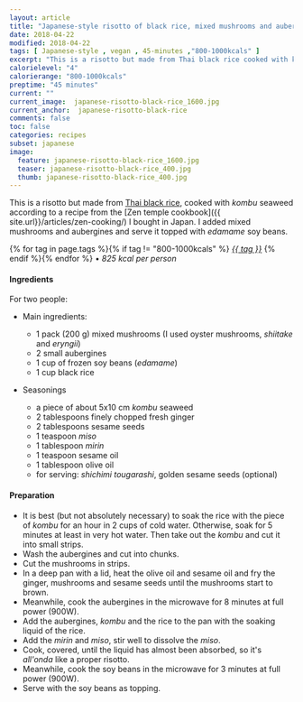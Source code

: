 ```yaml
---
layout: article
title: "Japanese-style risotto of black rice, mixed mushrooms and aubergines"
date: 2018-04-22
modified: 2018-04-22
tags: [ Japanese-style , vegan , 45-minutes ,"800-1000kcals" ]
excerpt: "This is a risotto but made from Thai black rice cooked with kombu, aubergines and mixed mushrooms."
calorielevel: "4"
calorierange: "800-1000kcals"
preptime: "45 minutes"
current: ""
current_image:  japanese-risotto-black-rice_1600.jpg
current_anchor:  japanese-risotto-black-rice
comments: false
toc: false
categories: recipes
subset: japanese
image:
  feature: japanese-risotto-black-rice_1600.jpg
  teaser: japanese-risotto-black-rice_400.jpg
  thumb: japanese-risotto-black-rice_400.jpg
---
```


This is a risotto but made from [Thai black rice](https://www.sainsburys.co.uk/shop/gb/groceries/sainsburys-thai-black-rice-500g), cooked with _kombu_ seaweed according to a recipe from the [Zen temple cookbook]({{ site.url}}/articles/zen-cooking/) I bought in Japan.
I added mixed mushrooms and aubergines and serve it topped with _edamame_ soy beans.

{% for tag in page.tags %}{% if tag != "800-1000kcals" %}&nbsp;<a class="post-tag" href="{{ site.url}}/tags/#{{ tag }}">_{{ tag }}_</a>&nbsp;{% endif %}{% endfor %} &bull;&nbsp;<em>825&nbsp;kcal&nbsp;per&nbsp;person</em>&nbsp;&nbsp;<a href="{{ site.url}}/tags/#800-1000kcals"><img src="{{ site.url }}/images/battery_lvl_4.png" style="height:1.0em;"></a>

#### Ingredients

For two people:

* Main ingredients:
    - 1 pack (200 g) mixed mushrooms (I used oyster mushrooms, _shiitake_ and _eryngii_)
    - 2 small aubergines
    - 1 cup of frozen soy beans (_edamame_)
    - 1 cup black rice

* Seasonings
    - a piece of about 5x10 cm _kombu_ seaweed
    - 2 tablespoons finely chopped fresh ginger
    - 2 tablespoons sesame seeds
    - 1 teaspoon _miso_    
    - 1 tablespoon _mirin_    
    - 1 teaspoon sesame oil
    - 1 tablespoon olive oil
    - for serving: _shichimi tougarashi_, golden sesame seeds (optional)

#### Preparation

- It is best (but not absolutely necessary) to soak the rice with the piece of _kombu_ for an hour in 2 cups of cold water. Otherwise, soak for 5 minutes at least in very hot water. Then take out the _kombu_ and cut it into small strips.
- Wash the aubergines and cut into chunks.
- Cut the mushrooms in strips.
- In a deep pan with a lid,  heat the olive oil and sesame oil and fry the ginger, mushrooms and sesame seeds until the mushrooms start to brown.
- Meanwhile, cook the aubergines in the microwave for 8 minutes at full power (900W).
- Add the aubergines, _kombu_ and the rice to the pan with the soaking liquid of the rice.
- Add the _mirin_ and _miso_, stir well to dissolve the _miso_.
- Cook, covered, until the liquid has almost been absorbed, so it's _all'onda_ like a proper risotto.
- Meanwhile, cook the soy beans in the microwave for 3 minutes at full power (900W).
- Serve with the soy beans as topping.
